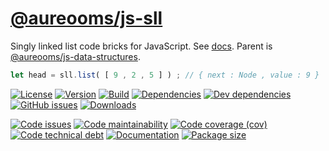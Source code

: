 [@aureooms/js-sll](http://make-github-pseudonymous-again.github.io/js-sll)
==

Singly linked list code bricks for JavaScript.
See [docs](http://make-github-pseudonymous-again.github.io/js-sll/index.html).
Parent is [@aureooms/js-data-structures](https://github.com/aureooms/js-data-structures).

```js
let head = sll.list( [ 9 , 2 , 5 ] ) ; // { next : Node , value : 9 }
```

[![License](https://img.shields.io/github/license/aureooms/js-sll.svg)](https://raw.githubusercontent.com/aureooms/js-sll/master/LICENSE)
[![Version](https://img.shields.io/npm/v/@aureooms/js-sll.svg)](https://www.npmjs.org/package/@aureooms/js-sll)
[![Build](https://img.shields.io/travis/aureooms/js-sll/master.svg)](https://travis-ci.org/aureooms/js-sll/branches)
[![Dependencies](https://img.shields.io/david/aureooms/js-sll.svg)](https://david-dm.org/aureooms/js-sll)
[![Dev dependencies](https://img.shields.io/david/dev/aureooms/js-sll.svg)](https://david-dm.org/aureooms/js-sll?type=dev)
[![GitHub issues](https://img.shields.io/github/issues/aureooms/js-sll.svg)](https://github.com/aureooms/js-sll/issues)
[![Downloads](https://img.shields.io/npm/dm/@aureooms/js-sll.svg)](https://www.npmjs.org/package/@aureooms/js-sll)

[![Code issues](https://img.shields.io/codeclimate/issues/aureooms/js-sll.svg)](https://codeclimate.com/github/aureooms/js-sll/issues)
[![Code maintainability](https://img.shields.io/codeclimate/maintainability/aureooms/js-sll.svg)](https://codeclimate.com/github/aureooms/js-sll/trends/churn)
[![Code coverage (cov)](https://img.shields.io/codecov/c/gh/aureooms/js-sll/master.svg)](https://codecov.io/gh/aureooms/js-sll)
[![Code technical debt](https://img.shields.io/codeclimate/tech-debt/aureooms/js-sll.svg)](https://codeclimate.com/github/aureooms/js-sll/trends/technical_debt)
[![Documentation](http://make-github-pseudonymous-again.github.io/js-sll//badge.svg)](http://make-github-pseudonymous-again.github.io/js-sll//source.html)
[![Package size](https://img.shields.io/bundlephobia/minzip/@aureooms/js-sll)](https://bundlephobia.com/result?p=@aureooms/js-sll)
